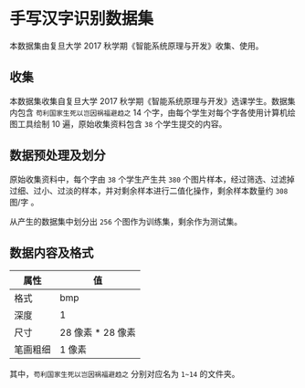 # 手写汉字识别数据集



本数据集由复旦大学 2017 秋学期《智能系统原理与开发》收集、使用。



## 收集

本数据集收集自复旦大学 2017 秋学期《智能系统原理与开发》选课学生。数据集内包含 `苟利国家生死以岂因祸福避趋之` 14 个字，由每个学生对每个字各使用计算机绘图工具绘制 10 遍，原始收集资料包含 `38` 个学生提交的内容。



## 数据预处理及划分

原始收集资料中，每个字由 `38` 个学生产生共 `380` 个图片样本，经过筛选、过滤掉过细、过小、过淡的样本，并对剩余样本进行二值化操作，剩余样本数量约 `308` 图/字 。

从产生的数据集中划分出 `256` 个图作为训练集，剩余作为测试集。



## 数据内容及格式

| 属性   | 值             |
| ---- | ------------- |
| 格式   | bmp           |
| 深度   | 1             |
| 尺寸   | 28 像素 * 28 像素 |
| 笔画粗细 | 1 像素          |

其中，`苟利国家生死以岂因祸福避趋之` 分别对应名为 `1~14`  的文件夹。
